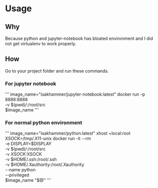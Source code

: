 # Usage

## Why
Because python and jupyter-notebook has bloated environment and I did not get virtualenv to work properly.

## How
Go to your project folder and run these commands.

### For jupyter notebook
'''
image_name="isakhammer/jupyter-notebook:latest"
docker run -p 8888:8888\
 -v $(pwd)/:/root/src \
 $image_name
'''

### For normal python environment
'''
image_name="isakhammer/python:latest"
xhost +local:root
XSOCK=/tmp/.X11-unix
docker run -it --rm \
   -e DISPLAY=$DISPLAY \
    -v $(pwd)/:/root/src \
    -v $XSOCK:$XSOCK \
    -v $HOME/.ssh:/root/.ssh \
     -v $HOME/.Xauthority:/root/.Xauthority \
     --name python \
      --privileged \
      $image_name "$@"
'''
